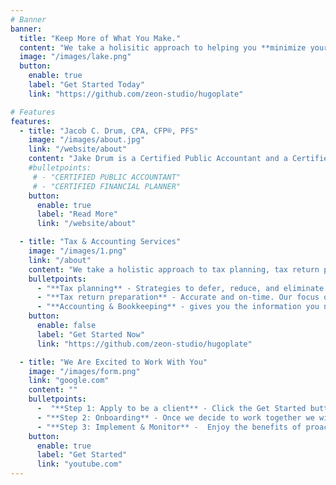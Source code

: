 ```yaml
---
# Banner
banner:
  title: "Keep More of What You Make."
  content: "We take a holisitic approach to helping you **minimize your taxes and reach your financial goals.** We provide tax preparation and accounting services for small business owners, real estate investors, and anyone looking to reach financial independence."
  image: "/images/lake.png"
  button:
    enable: true
    label: "Get Started Today"
    link: "https://github.com/zeon-studio/hugoplate"

# Features
features:
  - title: "Jacob C. Drum, CPA, CFP®, PFS"
    image: "/images/about.jpg"
    link: "/website/about"
    content: "Jake Drum is a Certified Public Accountant and a Certified Financial Planner® with vast experience in public accounting, tax advisory, and financial planning. His vision in founding Lakeview Tax Advisors is to build lifelong relationships with his clients and help them reach their financial goals. Lakeview focuses on clients who want to reach financial independnce through entrpreneurship, real estate, and investing."
    #bulletpoints:
     # - "CERTIFIED PUBLIC ACCOUNTANT"
     # - "CERTIFIED FINANCIAL PLANNER"
    button:
      enable: true
      label: "Read More"
      link: "/website/about"

  - title: "Tax & Accounting Services"
    image: "/images/1.png"
    link: "/about"
    content: "We take a holistic approach to tax planning, tax return preparation, and accounting services."
    bulletpoints:
      - "**Tax planning** - Strategies to defer, reduce, and eliminate taxes. We take a proactive approach to planning for the future to help you reach your financial goals."
      - "**Tax return preparation** - Accurate and on-time. Our focus on tax planning and utilizing technology makes tax filing a simple process."
      - "**Accounting & Bookkeeping** - gives you the information you need to make strategic decisions, so you can focus on running your business."
    button:
      enable: false
      label: "Get Started Now"
      link: "https://github.com/zeon-studio/hugoplate"

  - title: "We Are Excited to Work With You"
    image: "/images/form.png"
    link: "google.com"
    content: ""
    bulletpoints:
      -  "**Step 1: Apply to be a client** - Click the Get Started button below to fill out an interest form. We will Schedule a time to connect and ensure we are a good fit to work together."  
      - "**Step 2: Onboarding** - Once we decide to work together we will review your current tax situation and determine what your goals are moving forward."
      - "**Step 3: Implement & Monitor** -  Enjoy the benefits of proactive tax planning. We will communicate with you throughout the year to give you clarity about your tax situation and strategize ways for you to keep more of what you make."
    button:
      enable: true
      label: "Get Started"
      link: "youtube.com"
---
```

